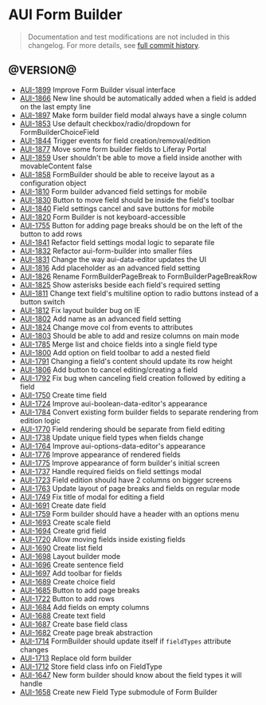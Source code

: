# AUI Form Builder

> Documentation and test modifications are not included in this changelog. For more details, see [full commit history](https://github.com/liferay/alloy-ui/commits/master/src/aui-form-builder).

## @VERSION@

* [AUI-1899](https://issues.liferay.com/browse/AUI-1899) Improve Form Builder visual interface
* [AUI-1866](https://issues.liferay.com/browse/AUI-1866) New line should be automatically added when a field is added on the last empty line
* [AUI-1897](https://issues.liferay.com/browse/AUI-1897) Make form builder field modal always have a single column
* [AUI-1853](https://issues.liferay.com/browse/AUI-1853) Use default checkbox/radio/dropdown for FormBuilderChoiceField
* [AUI-1844](https://issues.liferay.com/browse/AUI-1844) Trigger events for field creation/removal/edition
* [AUI-1877](https://issues.liferay.com/browse/AUI-1877) Move some form builder fields to Liferay Portal
* [AUI-1859](https://issues.liferay.com/browse/AUI-1859) User shouldn't be able to move a field inside another with movableContent false
* [AUI-1858](https://issues.liferay.com/browse/AUI-1858) FormBuilder should be able to receive layout as a configuration object
* [AUI-1810](https://issues.liferay.com/browse/AUI-1810) Form builder advanced field settings for mobile
* [AUI-1830](https://issues.liferay.com/browse/AUI-1830) Button to move field should be inside the field's toolbar
* [AUI-1840](https://issues.liferay.com/browse/AUI-1840) Field settings cancel and save buttons for mobile
* [AUI-1820](https://issues.liferay.com/browse/AUI-1820) Form Builder is not keyboard-accessible
* [AUI-1755](https://issues.liferay.com/browse/AUI-1755) Button for adding page breaks should be on the left of the button to add rows
* [AUI-1841](https://issues.liferay.com/browse/AUI-1841) Refactor field settings modal logic to separate file
* [AUI-1832](https://issues.liferay.com/browse/AUI-1832) Refactor aui-form-builder into smaller files
* [AUI-1831](https://issues.liferay.com/browse/AUI-1831) Change the way aui-data-editor updates the UI
* [AUI-1816](https://issues.liferay.com/browse/AUI-1816) Add placeholder as an advanced field setting
* [AUI-1826](https://issues.liferay.com/browse/AUI-1826) Rename FormBuilderPageBreak to FormBuilderPageBreakRow
* [AUI-1825](https://issues.liferay.com/browse/AUI-1825) Show asterisks beside each field's required setting
* [AUI-1811](https://issues.liferay.com/browse/AUI-1811) Change text field's multiline option to radio buttons instead of a button switch
* [AUI-1812](https://issues.liferay.com/browse/AUI-1812) Fix layout builder bug on IE
* [AUI-1802](https://issues.liferay.com/browse/AUI-1802) Add name as an advanced field setting
* [AUI-1824](https://issues.liferay.com/browse/AUI-1824) Change move col from events to attributes
* [AUI-1803](https://issues.liferay.com/browse/AUI-1803) Should be able to add and resize columns on main mode
* [AUI-1785](https://issues.liferay.com/browse/AUI-1785) Merge list and choice fields into a single field type
* [AUI-1800](https://issues.liferay.com/browse/AUI-1800) Add option on field toolbar to add a nested field
* [AUI-1791](https://issues.liferay.com/browse/AUI-1791) Changing a field's content should update its row height
* [AUI-1806](https://issues.liferay.com/browse/AUI-1806) Add button to cancel editing/creating a field
* [AUI-1792](https://issues.liferay.com/browse/AUI-1792) Fix bug when canceling field creation followed by editing a field
* [AUI-1750](https://issues.liferay.com/browse/AUI-1750) Create time field
* [AUI-1724](https://issues.liferay.com/browse/AUI-1724) Improve aui-boolean-data-editor's appearance
* [AUI-1784](https://issues.liferay.com/browse/AUI-1784) Convert existing form builder fields to separate rendering from edition logic
* [AUI-1770](https://issues.liferay.com/browse/AUI-1770) Field rendering should be separate from field editing
* [AUI-1738](https://issues.liferay.com/browse/AUI-1738) Update unique field types when fields change
* [AUI-1764](https://issues.liferay.com/browse/AUI-1764) Improve aui-options-data-editor's appearance
* [AUI-1776](https://issues.liferay.com/browse/AUI-1776) Improve appearance of rendered fields
* [AUI-1775](https://issues.liferay.com/browse/AUI-1775) Improve appearance of form builder's initial screen
* [AUI-1737](https://issues.liferay.com/browse/AUI-1737) Handle required fields on field settings modal
* [AUI-1723](https://issues.liferay.com/browse/AUI-1723) Field edition should have 2 columns on bigger screens
* [AUI-1763](https://issues.liferay.com/browse/AUI-1763) Update layout of page breaks and fields on regular mode
* [AUI-1749](https://issues.liferay.com/browse/AUI-1749) Fix title of modal for editing a field
* [AUI-1691](https://issues.liferay.com/browse/AUI-1691) Create date field
* [AUI-1759](https://issues.liferay.com/browse/AUI-1759) Form builder should have a header with an options menu
* [AUI-1693](https://issues.liferay.com/browse/AUI-1693) Create scale field
* [AUI-1694](https://issues.liferay.com/browse/AUI-1694) Create grid field
* [AUI-1720](https://issues.liferay.com/browse/AUI-1720) Allow moving fields inside existing fields
* [AUI-1690](https://issues.liferay.com/browse/AUI-1690) Create list field
* [AUI-1698](https://issues.liferay.com/browse/AUI-1698) Layout builder mode
* [AUI-1696](https://issues.liferay.com/browse/AUI-1696) Create sentence field
* [AUI-1697](https://issues.liferay.com/browse/AUI-1697) Add toolbar for fields
* [AUI-1689](https://issues.liferay.com/browse/AUI-1689) Create choice field
* [AUI-1685](https://issues.liferay.com/browse/AUI-1685) Button to add page breaks
* [AUI-1722](https://issues.liferay.com/browse/AUI-1722) Button to add rows
* [AUI-1684](https://issues.liferay.com/browse/AUI-1684) Add fields on empty columns
* [AUI-1688](https://issues.liferay.com/browse/AUI-1688) Create text field
* [AUI-1687](https://issues.liferay.com/browse/AUI-1687) Create base field class
* [AUI-1682](https://issues.liferay.com/browse/AUI-1682) Create page break abstraction
* [AUI-1714](https://issues.liferay.com/browse/AUI-1714) FormBuilder should update itself if `fieldTypes` attribute changes
* [AUI-1713](https://issues.liferay.com/browse/AUI-1713) Replace old form builder
* [AUI-1712](https://issues.liferay.com/browse/AUI-1712) Store field class info on FieldType
* [AUI-1647](https://issues.liferay.com/browse/AUI-1647) New form builder should know about the field types it will handle
* [AUI-1658](https://issues.liferay.com/browse/AUI-1658) Create new Field Type submodule of Form Builder

